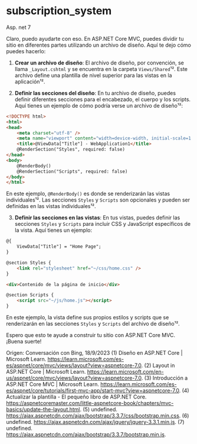 # subscription_system
Asp. net 7 


Claro, puedo ayudarte con eso. En ASP.NET Core MVC, puedes dividir tu sitio en diferentes partes utilizando un archivo de diseño. Aquí te dejo cómo puedes hacerlo:

1. **Crear un archivo de diseño**: El archivo de diseño, por convención, se llama `_Layout.cshtml` y se encuentra en la carpeta `Views/Shared`¹². Este archivo define una plantilla de nivel superior para las vistas en la aplicación¹².

2. **Definir las secciones del diseño**: En tu archivo de diseño, puedes definir diferentes secciones para el encabezado, el cuerpo y los scripts. Aquí tienes un ejemplo de cómo podría verse un archivo de diseño¹²:

```html
<!DOCTYPE html>
<html>
<head>
    <meta charset="utf-8" />
    <meta name="viewport" content="width=device-width, initial-scale=1.0" />
    <title>@ViewData["Title"] - WebApplication1</title>
    @RenderSection("Styles", required: false)
</head>
<body>
    @RenderBody()
    @RenderSection("Scripts", required: false)
</body>
</html>
```

En este ejemplo, `@RenderBody()` es donde se renderizarán las vistas individuales¹². Las secciones `Styles` y `Scripts` son opcionales y pueden ser definidas en las vistas individuales¹².

3. **Definir las secciones en las vistas**: En tus vistas, puedes definir las secciones `Styles` y `Scripts` para incluir CSS y JavaScript específicos de la vista. Aquí tienes un ejemplo:

```html
@{
    ViewData["Title"] = "Home Page";
}

@section Styles {
    <link rel="stylesheet" href="~/css/home.css" />
}

<div>Contenido de la página de inicio</div>

@section Scripts {
    <script src="~/js/home.js"></script>
}
```

En este ejemplo, la vista define sus propios estilos y scripts que se renderizarán en las secciones `Styles` y `Scripts` del archivo de diseño¹².

Espero que esto te ayude a construir tu sitio con ASP.NET Core MVC. ¡Buena suerte!

Origen: Conversación con Bing, 18/9/2023
(1) Diseño en ASP.NET Core | Microsoft Learn. https://learn.microsoft.com/es-es/aspnet/core/mvc/views/layout?view=aspnetcore-7.0.
(2) Layout in ASP.NET Core | Microsoft Learn. https://learn.microsoft.com/en-us/aspnet/core/mvc/views/layout?view=aspnetcore-7.0.
(3) Introducción a ASP.NET Core MVC | Microsoft Learn. https://learn.microsoft.com/es-es/aspnet/core/tutorials/first-mvc-app/start-mvc?view=aspnetcore-7.0.
(4) Actualizar la plantilla - El pequeño libro de ASP.NET Core. https://aspnetcoremaster.com/little-aspnetcore-book/chapters/mvc-basics/update-the-layout.html.
(5) undefined. https://ajax.aspnetcdn.com/ajax/bootstrap/3.3.7/css/bootstrap.min.css.
(6) undefined. https://ajax.aspnetcdn.com/ajax/jquery/jquery-3.3.1.min.js.
(7) undefined. https://ajax.aspnetcdn.com/ajax/bootstrap/3.3.7/bootstrap.min.js.
